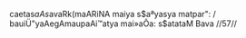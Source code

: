 caetas$aA s$avaRk(maARiNA maiya s$aªyasya matpar": /
bauiÜ"yaAegAmaupaAi™atya mai»aÔa: s$atataM Bava //57//